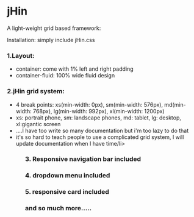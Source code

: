 # jHin
A  light-weight grid based framework:

Installation:
  simply include jHin.css


<h3>1.Layout:</h3>
  <ul>
  <li>container: come with 1% left and right padding </li>
  <li>container-fluid: 100% wide fluid design</li>
  </ul>

<h3>2.jHin grid system:</h3>
<ul>
  <li>4 break points: xs(min-width: 0px), sm(min-width: 576px), md(min-width: 768px), lg(min-width: 992px), xl(min-width: 1200px)</li>
  <li>xs: portrait phone, sm: landscape phones, md: tablet, lg: desktop, xl:gigantic screen</li>
  <li>....I have too write so many documentation but i'm too lazy to do that</li>
  <li>it's so hard to teach people to use a complicated grid system, I will update documentation when I have time/li>
<ul>
  
  <h3>3. Responsive navigation bar included</h3>
  <h3>4. dropdown menu included</h3>
  <h3>5. responsive card included</h3>
 <h3>and so much more.....</h3>

